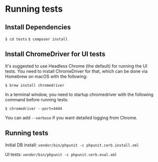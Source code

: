 # Running tests

## Install Dependencies

`$ cd tests`
`$ composer install`

## Install ChromeDriver for UI tests

It's suggested to use Headless Chrome (the default) for running the UI tests. You need to install ChromeDriver for that, which can be done via Homebrew on macOS with the following:

`$ brew install chromedriver`

In a terminal window, you need to startup chromedriver with the following command before running tests:

`$ chromedriver --port=4444`

You can add `--verbose` if you want detailed logging from Chrome.

## Running tests

Initial DB install: `vendor/bin/phpunit -c phpunit.cerb.install.xml`

UI tests: `vendor/bin/phpunit -c phpunit.cerb.eval.xml`


